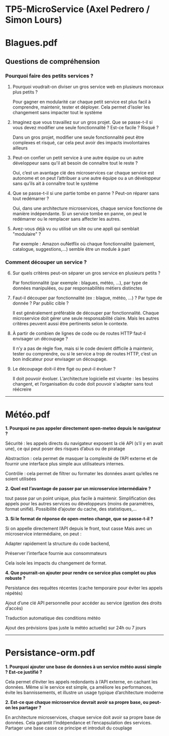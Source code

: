 # TP5-MicroService (Axel Pedrero / Simon Lours)

# Blagues.pdf

## Questions de compréhension

### Pourquoi faire des petits services ?

1. Pourquoi voudrait-on diviser un gros service web en plusieurs morceaux plus petits ?
   
   Pour gagner en modularité car chaque petit service est plus facil à comprendre, maintenir, tester et déployer. Cela permet d’isoler les changement sans impacter tout le système
   
2. Imaginez que vous travaillez sur un gros projet. Que se passe-t-il si vous devez modifier une seule fonctionnalité ? Est-ce facile ? Risqué ?
   
   Dans un gros projet, modifier une seule fonctionnalité peut être complexes et risqué, car cela peut avoir des impacts involontaires ailleurs
   
3. Peut-on confier un petit service à une autre équipe ou un autre développeur sans qu'il ait besoin de connaître tout le reste ?

   Oui, c’est un avantage clé des microservices car chaque service est autonome et on peut l’attribuer a une autre équipe ou a un développeur sans qu’ils ait à connaître tout le système
   
4. Que se passe-t-il si une partie tombe en panne ? Peut-on réparer sans tout redémarrer ?

   Oui, dans une architecture microservices, chaque service fonctionne de manière indépendante. Si un service tombe en panne, on peut le redémarrer ou le remplacer sans affecter les autres.
   
5. Avez-vous déjà vu ou utilisé un site ou une appli qui semblait "modulaire" ?

    Par exemple : Amazon ouNetflix où chaque fonctionnalité (paiement, catalogue, suggestions,...) semble être un module à part


   
### Comment découper un service ?

6. Sur quels critères peut-on séparer un gros service en plusieurs petits ?

   Par fonctionnalité (par exemple : blagues, météo, ...), par type de données manipulées, ou par responsabilités métiers distinctes
   
7. Faut-il découper par fonctionnalité (ex : blague, météo, ...) ? Par type de donnée ? Par public cible ?

   Il est généralement préférable de découper par fonctionnalité. Chaque microservice doit gérer une seule responsabilité claire. Mais les autres critères peuvent aussi être pertinents selon le contexte.
   
8. À partir de combien de lignes de code ou de routes HTTP faut-il envisager un découpage ?

     Il n’y a pas de règle fixe, mais si le code devient difficile à maintenir, tester ou comprendre, ou si le service a trop de routes HTTP, c’est un bon indicateur pour envisager un découpage.
    
9. Le découpage doit-il être figé ou peut-il évoluer ?

    Il doit pouvoir évoluer. L’architecture logicielle est vivante : les besoins changent, et l’organisation du code doit pouvoir s'adapter sans tout réécreire



------------------------------------------------------------------------------------------------------------------------------------------------------------------------------------------------------------------------------------------------------------------------------------------------------------------------------------------------------------------------------------------------------------------------------------------

# Météo.pdf


**1. Pourquoi ne pas appeler directement open-meteo depuis le navigateur ?**

Sécurité : les appels directs du navigateur exposent la clé API (s’il y en avait une), ce qui peut poser des risques d’abus ou de piratage

Abstraction : cela permet de masquer la complexité de l’API externe et de fournir une interface plus simple aux utilisateurs internes.

Contrôle : cela permet de filtrer ou formater les données avant qu’elles ne soient utilisées

**2. Quel est l’avantage de passer par un microservice intermédiaire ?**

tout passe par un point unique, plus facile à maintenir. Simplification des appels pour les autres services ou développeurs (moins de paramètres, format unifié).
Possibilité d’ajouter du cache, des statistiques,...

**3. Si le format de réponse de open-meteo change, que se passe-t-il ?**

Si on appelle directement l’API depuis le front, tout casse 
Mais avec un microservice intermédiaire, on peut :

Adapter rapidement la structure du code backend,

Préserver l’interface fournie aux consommateurs

Cela isole les impacts du changement de format.

**4. Que pourrait-on ajouter pour rendre ce service plus complet ou plus
robuste ?**

Persistance des requêtes récentes (cache temporaire pour éviter les appels répétés)

Ajout d’une clé API personnelle pour accéder au service (gestion des droits d’accès)

Traduction automatique des conditions météo

Ajout des prévisions (pas juste la météo actuelle) sur 24h ou 7 jours


------------------------------------------------------------------------------------------------------------------------------------------------------------------------------------------------------------------------------------------------------------------------------------------------------------------------------------------------------------------------------------------------------------------------------------------

# Persistance-orm.pdf


**1. Pourquoi ajouter une base de données à un service météo aussi simple ? Est-ce justifié ?**

Cela permet d’éviter les appels redondants à l’API externe, en cachant les données. Même si le service est simple, ça améliore les performances, évite les bannissements, et illustre un usage typique d’architecture moderne

**2. Est-ce que chaque microservice devrait avoir sa propre base, ou peut-on les partager ?**

En architecture microservices, chaque service doit avoir sa propre base de données. Cela garantit l’indépendance et l’encapsulation des services. Partager une base casse ce principe et introduit du couplage

